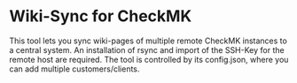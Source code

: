 # Wiki-Sync for CheckMK

This tool lets you sync wiki-pages of multiple remote CheckMK instances to a central system.
An installation of rsync and import of the SSH-Key for the remote host are required.
The tool is controlled by its config.json, where you can add multiple customers/clients.

